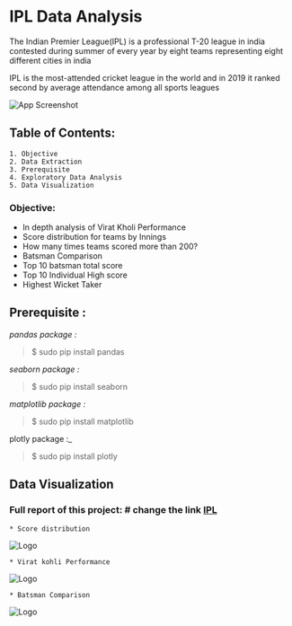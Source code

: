 # **IPL Data Analysis**

The Indian Premier League(IPL) is a professional T-20 league in india contested during summer of every year by eight teams representing eight different cities in india

IPL is the most-attended cricket league in the world and in 2019 it ranked second by average attendance among all sports leagues




![App Screenshot]([https://www.google.co.in/url?sa=i&url=https%3A%2F%2Fwww.nicepng.com%2Fourpic%2Fu2w7t4e6r5q8q8u2_series-tournaments-cricket-indian-premier-league-ipl-logo%2F&psig=AOvVaw1B_idjdmvX9V39TEaZTZXf&ust=1667611286035000&source=images&cd=vfe&ved=0CA0QjRxqFwoTCPilnaWuk_sCFQAAAAAdAAAAABAJ](https://www.nicepng.com/png/detail/244-2445927_series-tournaments-cricket-indian-premier-league-ipl-logo.png))

## Table of Contents:

    1. Objective
    2. Data Extraction
    3. Prerequisite
    4. Exploratory Data Analysis
    5. Data Visualization


### Objective:

* In depth analysis of Virat Kholi Performance
* Score distribution for teams by Innings
* How many times teams scored more than 200?
* Batsman Comparison
* Top 10 batsman total score
* Top 10 Individual High score
* Highest Wicket Taker

## Prerequisite :
_pandas package :_

> $ sudo pip install pandas

_seaborn package :_

> $ sudo pip install seaborn

_matplotlib package :_

> $ sudo pip install matplotlib

plotly package :_

> $ sudo pip install plotly


## Data Visualization

### Full report of this project: # change the link [IPL]()

    * Score distribution
  ![Logo]()

    * Virat kohli Performance
  ![Logo]()

    * Batsman Comparison
  ![Logo]()
